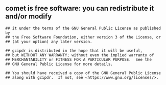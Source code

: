 ## comet is free software: you can redistribute it and/or modify
    ## it under the terms of the GNU General Public License as published by
    ## the Free Software Foundation, either version 3 of the License, or
    ## (at your option) any later version.

    ## gcipdr is distributed in the hope that it will be useful,
    ## but WITHOUT ANY WARRANTY; without even the implied warranty of
    ## MERCHANTABILITY or FITNESS FOR A PARTICULAR PURPOSE.  See the
    ## GNU General Public License for more details.

    ## You should have received a copy of the GNU General Public License
    ## along with gcipdr.  If not, see <https://www.gnu.org/licenses/>.
